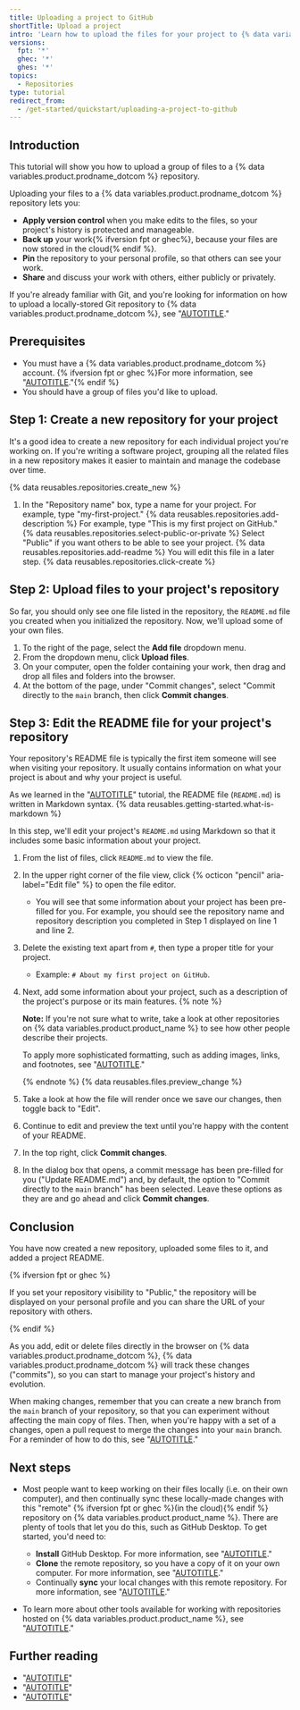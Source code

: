 ```yaml
---
title: Uploading a project to GitHub
shortTitle: Upload a project
intro: 'Learn how to upload the files for your project to {% data variables.product.prodname_dotcom %}.'
versions:
  fpt: '*'
  ghec: '*'
  ghes: '*'
topics:
  - Repositories
type: tutorial
redirect_from:
  - /get-started/quickstart/uploading-a-project-to-github
---
```


## Introduction

This tutorial will show you how to upload a group of files to a {% data variables.product.prodname_dotcom %} repository.

Uploading your files to a {% data variables.product.prodname_dotcom %} repository lets you:
* **Apply version control** when you make edits to the files, so your project's history is protected and manageable.
* **Back up** your work{% ifversion fpt or ghec%}, because your files are now stored in the cloud{% endif %}.
* **Pin** the repository to your personal profile, so that others can see your work.
* **Share** and discuss your work with others, either publicly or privately.

If you're already familiar with Git, and you're looking for information on how to upload a locally-stored Git repository to {% data variables.product.prodname_dotcom %}, see "[AUTOTITLE](/migrations/importing-source-code/using-the-command-line-to-import-source-code/adding-locally-hosted-code-to-github#adding-a-local-repository-to-github-using-git)."

## Prerequisites

* You must have a {% data variables.product.prodname_dotcom %} account. {% ifversion fpt or ghec %}For more information, see "[AUTOTITLE](/get-started/start-your-journey/creating-an-account-on-github)."{% endif %}
* You should have a group of files you'd like to upload.

## Step 1: Create a new repository for your project

It's a good idea to create a new repository for each individual project you're working on. If you're writing a software project, grouping all the related files in a new repository makes it easier to maintain and manage the codebase over time.

{% data reusables.repositories.create_new %}
1. In the "Repository name" box, type a name for your project. For example, type "my-first-project."
{% data reusables.repositories.add-description %} For example, type "This is my first project on GitHub."
{% data reusables.repositories.select-public-or-private %} Select "Public" if you want others to be able to see your project.
{% data reusables.repositories.add-readme %} You will edit this file in a later step.
{% data reusables.repositories.click-create %}

## Step 2: Upload files to your project's repository

So far, you should only see one file listed in the repository, the `README.md` file you created when you initialized the repository. Now, we'll upload some of your own files.

1. To the right of the page, select the **Add file** dropdown menu.
1. From the dropdown menu, click **Upload files**.
1. On your computer, open the folder containing your work, then drag and drop all files and folders into the browser.
1. At the bottom of the page, under "Commit changes", select "Commit directly to the `main` branch, then click **Commit changes**.

## Step 3: Edit the README file for your project's repository

Your repository's README file is typically the first item someone will see when visiting your repository. It usually contains information on what your project is about and why your project is useful.

As we learned in the "[AUTOTITLE](/get-started/start-your-journey/hello-world)" tutorial, the README file (`README.md`) is written in Markdown syntax. {% data reusables.getting-started.what-is-markdown %}

In this step, we'll edit your project's `README.md` using Markdown so that it includes some basic information about your project.

1. From the list of files, click `README.md` to view the file.
1. In the upper right corner of the file view, click {% octicon "pencil" aria-label="Edit file" %} to open the file editor.
   * You will see that some information about your project has been pre-filled for you. For example, you should see the repository name and repository description you completed in Step 1 displayed on line 1 and line 2.
1. Delete the existing text apart from `#`, then type a proper title for your project.
   * Example: `# About my first project on GitHub`.
1. Next, add some information about your project, such as a description of the project's purpose or its main features.
   {% note %}

   **Note:** If you're not sure what to write, take a look at other repositories on {% data variables.product.product_name %} to see how other people describe their projects.

   To apply more sophisticated formatting, such as adding images, links, and footnotes, see "[AUTOTITLE](/get-started/writing-on-github/getting-started-with-writing-and-formatting-on-github/basic-writing-and-formatting-syntax)."

   {% endnote %}
{% data reusables.files.preview_change %}
1. Take a look at how the file will render once we save our changes, then toggle back to "Edit".
1. Continue to edit and preview the text until you're happy with the content of your README.
1. In the top right, click **Commit changes**.
1. In the dialog box that opens, a commit message has been pre-filled for you ("Update README.md") and, by default, the option to "Commit directly to the `main` branch" has been selected. Leave these options as they are and go ahead and click **Commit changes**.

## Conclusion

You have now created a new repository, uploaded some files to it, and added a project README.

{% ifversion fpt or ghec %}

If you set your repository visibility to "Public," the repository will be displayed on your personal profile and you can share the URL of your repository with others.

{% endif %}

As you add, edit or delete files directly in the browser on {% data variables.product.prodname_dotcom %}, {% data variables.product.prodname_dotcom %} will track these changes ("commits"), so you can start to manage your project's history and evolution.

When making changes, remember that you can create a new branch from the `main` branch of your repository, so that you can experiment without affecting the main copy of files. Then, when you're happy with a set of a changes, open a pull request to merge the changes into your `main` branch. For a reminder of how to do this, see "[AUTOTITLE](/get-started/start-your-journey/hello-world)."

## Next steps

* Most people want to keep working on their files locally (i.e. on their own computer), and then continually sync these locally-made changes with this "remote" {% ifversion fpt or ghec %}(in the cloud){% endif %} repository on {% data variables.product.product_name %}. There are plenty of tools that let you do this, such as GitHub Desktop. To get started, you'd need to:
   * **Install** GitHub Desktop. For more information, see "[AUTOTITLE](/desktop/overview/getting-started-with-github-desktop)."
   * **Clone** the remote repository, so you have a copy of it on your own computer. For more information, see "[AUTOTITLE](/desktop/adding-and-cloning-repositories/cloning-and-forking-repositories-from-github-desktop)."
   * Continually **sync** your local changes with this remote repository. For more information, see "[AUTOTITLE](/desktop/working-with-your-remote-repository-on-github-or-github-enterprise/syncing-your-branch-in-github-desktop)."

* To learn more about other tools available for working with repositories hosted on {% data variables.product.product_name %}, see "[AUTOTITLE](/get-started/using-github/connecting-to-github)."

## Further reading

* "[AUTOTITLE](/repositories/managing-your-repositorys-settings-and-features/customizing-your-repository/about-readmes)"
* "[AUTOTITLE](/repositories/working-with-files/managing-files)"
* "[AUTOTITLE](/repositories/creating-and-managing-repositories/cloning-a-repository)"

